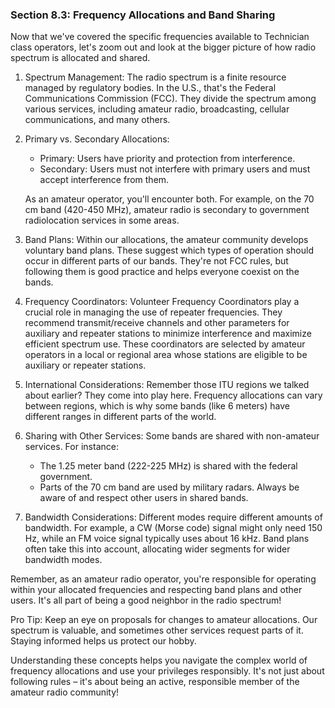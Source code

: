 
### Section 8.3: Frequency Allocations and Band Sharing

Now that we've covered the specific frequencies available to Technician class operators, let's zoom out and look at the bigger picture of how radio spectrum is allocated and shared.

1. Spectrum Management:
   The radio spectrum is a finite resource managed by regulatory bodies. In the U.S., that's the Federal Communications Commission (FCC). They divide the spectrum among various services, including amateur radio, broadcasting, cellular communications, and many others.

2. Primary vs. Secondary Allocations:
   - Primary: Users have priority and protection from interference.
   - Secondary: Users must not interfere with primary users and must accept interference from them.

   As an amateur operator, you'll encounter both. For example, on the 70 cm band (420-450 MHz), amateur radio is secondary to government radiolocation services in some areas.

3. Band Plans:
   Within our allocations, the amateur community develops voluntary band plans. These suggest which types of operation should occur in different parts of our bands. They're not FCC rules, but following them is good practice and helps everyone coexist on the bands.

4. Frequency Coordinators:
   Volunteer Frequency Coordinators play a crucial role in managing the use of repeater frequencies. They recommend transmit/receive channels and other parameters for auxiliary and repeater stations to minimize interference and maximize efficient spectrum use. These coordinators are selected by amateur operators in a local or regional area whose stations are eligible to be auxiliary or repeater stations.

5. International Considerations:
   Remember those ITU regions we talked about earlier? They come into play here. Frequency allocations can vary between regions, which is why some bands (like 6 meters) have different ranges in different parts of the world.

6. Sharing with Other Services:
   Some bands are shared with non-amateur services. For instance:
   - The 1.25 meter band (222-225 MHz) is shared with the federal government.
   - Parts of the 70 cm band are used by military radars.
   Always be aware of and respect other users in shared bands.

7. Bandwidth Considerations:
   Different modes require different amounts of bandwidth. For example, a CW (Morse code) signal might only need 150 Hz, while an FM voice signal typically uses about 16 kHz. Band plans often take this into account, allocating wider segments for wider bandwidth modes.

Remember, as an amateur radio operator, you're responsible for operating within your allocated frequencies and respecting band plans and other users. It's all part of being a good neighbor in the radio spectrum!

Pro Tip: Keep an eye on proposals for changes to amateur allocations. Our spectrum is valuable, and sometimes other services request parts of it. Staying informed helps us protect our hobby.

Understanding these concepts helps you navigate the complex world of frequency allocations and use your privileges responsibly. It's not just about following rules – it's about being an active, responsible member of the amateur radio community!
